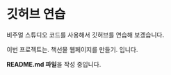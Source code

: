 # 깃허브 연습

비주얼 스튜디오 코드를 사용해서 깃허브를 연습해 보겠습니다.


이번 프로젝트는. 책선물 웹페이지를 만들기. 입니다.


**README.md 파일**을 작성 중입니다.